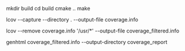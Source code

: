 mkdir build
cd build
cmake ..
make


lcov --capture --directory . --output-file coverage.info

lcov --remove coverage.info '/usr/*' --output-file coverage_filtered.info

genhtml coverage_filtered.info --output-directory coverage_report
